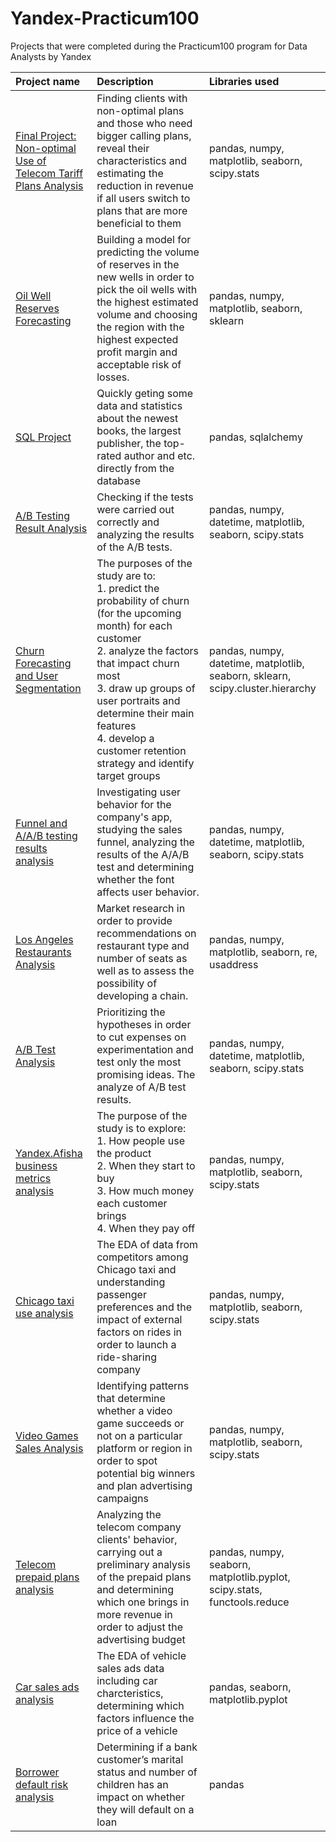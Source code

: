 # Yandex-Practicum100
Projects that were completed during the Practicum100 program for Data Analysts by Yandex

| Project name          | Description                                     | Libraries used             |
| :-------------------- | :---------------------------------------------- |:---------------------------|
|[Final Project: Non-optimal Use of Telecom Tariff Plans Analysis](https://github.com/anastasia-klein/Yandex-Practicum100/tree/main/Final%20Project)|Finding clients with non-optimal plans and those who need bigger calling plans, reveal their characteristics and estimating the reduction in revenue if all users switch to plans that are more beneficial to them|pandas, numpy, matplotlib, seaborn, scipy.stats|
|[Oil Well Reserves Forecasting](https://github.com/anastasia-klein/Yandex-Practicum100/tree/main/Oil%20Well%20Reserves%20Forecasting)|Building a model for predicting the volume of reserves in the new wells in order to pick the oil wells with the highest estimated volume and choosing the region with the highest expected profit margin and acceptable risk of losses.|pandas, numpy, matplotlib, seaborn, sklearn|
|[SQL Project](https://github.com/anastasia-klein/Yandex-Practicum100/tree/main/SQL%20Project)|Quickly geting some data and statistics about the newest books, the largest publisher, the top-rated author and etc. directly from the database|pandas, sqlalchemy|
|[A/B Testing Result Analysis](https://github.com/anastasia-klein/Yandex-Practicum100/tree/main/AB%20Testing%20Result%20Analysis)|Checking if the tests were carried out correctly and analyzing the results of the A/B tests.|pandas, numpy, datetime, matplotlib, seaborn, scipy.stats|
|[Churn Forecasting and User Segmentation](https://github.com/anastasia-klein/Yandex-Practicum100/tree/main/Churn%20Forecasting)|The purposes of the study are to: <br/>1. predict the probability of churn (for the upcoming month) for each customer <br/>2. analyze the factors that impact churn most <br/>3. draw up groups of user portraits and determine their main features <br/>4. develop a customer retention strategy and identify target groups|pandas, numpy, datetime, matplotlib, seaborn, sklearn, scipy.cluster.hierarchy|
|[Funnel and A/A/B testing results analysis](https://github.com/anastasia-klein/Yandex-Practicum100/tree/main/Funnel%20and%20A%20A%20B%20testing%20results%20analysis)|Investigating user behavior for the company's app, studying the sales funnel, analyzing the results of the A/A/B test and determining whether the font affects user behavior.|pandas, numpy, datetime, matplotlib, seaborn, scipy.stats|
|[Los Angeles Restaurants Analysis](https://github.com/anastasia-klein/Yandex-Practicum100/tree/main/Los%20Angeles%20Restaurants%20Analysis)|Market research in order to provide recommendations on restaurant type and number of seats as well as to assess the possibility of developing a chain.|pandas, numpy, matplotlib, seaborn, re, usaddress|
|[A/B Test Analysis](https://github.com/anastasia-klein/Yandex-Practicum100/tree/main/AB%20Test%20Analysis)|Prioritizing the hypotheses in order to cut expenses on experimentation and test only the most promising ideas. The analyze of A/B test results.|pandas, numpy, datetime, matplotlib, seaborn, scipy.stats|
|[Yandex.Afisha business metrics analysis](https://github.com/anastasia-klein/Yandex-Practicum100/tree/main/Yandex%20Afisha%20business%20metrics%20analysis)|The purpose of the study is to explore: <br/>1. How people use the product <br/>2. When they start to buy <br/>3. How much money each customer brings <br/>4. When they pay off|pandas, numpy, matplotlib, seaborn, scipy.stats|
|[Chicago taxi use analysis](https://github.com/anastasia-klein/Yandex-Practicum100/tree/main/Chicago%20taxi%20use%20analysis)|The EDA of data from competitors among Chicago taxi and understanding passenger preferences and the impact of external factors on rides in order to launch a ride-sharing company|pandas, numpy, matplotlib, seaborn, scipy.stats|
|[Video Games Sales Analysis](https://github.com/anastasia-klein/Yandex-Practicum100/tree/main/Video%20Games%20Sales%20Analysis)|Identifying patterns that determine whether a video game succeeds or not on a particular platform or region in order to spot potential big winners and plan advertising campaigns|pandas, numpy, matplotlib, seaborn, scipy.stats|
|[Telecom prepaid plans analysis](https://github.com/anastasia-klein/Yandex-Practicum100/tree/main/Telecom%20prepaid%20plans%20analysis)|Analyzing the telecom company clients' behavior, carrying out a preliminary analysis of the prepaid plans and determining which one brings in more revenue in order to adjust the advertising budget|pandas, numpy, seaborn, matplotlib.pyplot, scipy.stats, functools.reduce|
|[Car sales ads analysis](https://github.com/anastasia-klein/Yandex-Practicum100/tree/main/Car%20sales%20ads%20analysis)|The EDA of vehicle sales ads data including car charcteristics, determining which factors influence the price of a vehicle|pandas, seaborn, matplotlib.pyplot|
| [Borrower default risk analysis](https://github.com/anastasia-klein/Yandex-Practicum100/tree/main/Borrower%20default%20risk%20analysis)|Determining if a bank customer’s marital status and number of children has an impact on whether they will default on a loan| pandas| 
